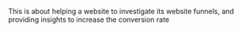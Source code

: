 This is about helping a website to investigate its website funnels, and providing insights to increase the conversion rate
